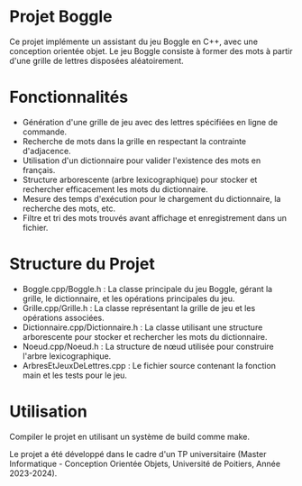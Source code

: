 # Projet Boggle
Ce projet implémente un assistant du jeu Boggle en C++, avec une conception orientée objet. Le jeu Boggle consiste à former des mots à partir d'une grille de lettres disposées aléatoirement.

# Fonctionnalités
- Génération d'une grille de jeu avec des lettres spécifiées en ligne de commande.
- Recherche de mots dans la grille en respectant la contrainte d'adjacence.
- Utilisation d'un dictionnaire pour valider l'existence des mots en français.
- Structure arborescente (arbre lexicographique) pour stocker et rechercher efficacement les mots du dictionnaire.
- Mesure des temps d'exécution pour le chargement du dictionnaire, la recherche des mots, etc.
- Filtre et tri des mots trouvés avant affichage et enregistrement dans un fichier.
  
# Structure du Projet
- Boggle.cpp/Boggle.h : La classe principale du jeu Boggle, gérant la grille, le dictionnaire, et les opérations principales du jeu.
- Grille.cpp/Grille.h : La classe représentant la grille de jeu et les opérations associées.
- Dictionnaire.cpp/Dictionnaire.h : La classe utilisant une structure arborescente pour stocker et rechercher les mots du dictionnaire.
- Noeud.cpp/Noeud.h : La structure de nœud utilisée pour construire l'arbre lexicographique.
- ArbresEtJeuxDeLettres.cpp : Le fichier source contenant la fonction main et les tests pour le jeu.
  
# Utilisation
Compiler le projet en utilisant un système de build comme make.

Le projet a été développé dans le cadre d'un TP universitaire (Master Informatique - Conception Orientée Objets, Université de Poitiers, Année 2023-2024).
